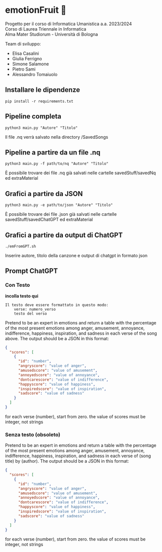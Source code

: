 # emotionFruit 🍎
Progetto per il corso di Informatica Umanistica a.a. 2023/2024 \
Corso di Laurea Triennale in Informatica \
Alma Mater Studiorum - Università di Bologna 

Team di sviluppo:
- Elisa Casalini
- Giulia Ferrigno
- Simone Salamone
- Pietro Sami
- Alessandro Tomaiuolo

## Installare le dipendenze
```
pip install -r requirements.txt
```

## Pipeline completa
```
python3 main.py "Autore" "Titolo"
```
Il file .nq verrà salvato nella directory /SavedSongs

## Pipeline a partire da un file .nq
```
python3 main.py -f path/to/nq "Autore" "Titolo"
```
È possibile trovare dei file .nq già salvati nelle cartelle savedStuff/savedNq ed extraMaterial

## Grafici a partire da JSON
```
python3 main.py -e path/to/json "Autore" "Titolo"
```
È possibile trovare dei file .json già salvati nelle cartelle savedStuff/savedChatGPT ed extraMaterial

## Grafici a partire da output di ChatGPT
```
./emFromGPT.sh 
```
Inserire autore, titolo della canzone e output di chatgpt in formato json

## Prompt ChatGPT 

### Con Testo
**incolla testo qui**
```
Il testo deve essere formattato in questo modo:
	verse: numero_verso
	testo del verso
```

Pretend to be an expert in emotions and return a table with the percentage of the most present emotions among anger, amusement, annoyance, indifference, happiness, inspiration, and sadness in each verse of the song above. The output should be a JSON in this format:

```json
{
  "scores": [
    {
      "id": "number",
      "angryscore": "value of anger",
      "amusedscore": "value of amusement",
      "annoyedscore": "value of annoyance",
      "dontcarescore": "value of indifference",
      "happyscore": "value of happiness",
      "inspiredscore": "value of inspiration",
      "sadscore": "value of sadness"
    }
  ]
}
```

for each verse (number), start from zero. the value of scores must be integer, not strings

### Senza testo  (obsoleto)
Pretend to be an expert in emotions and return a table with the percentage of the most present emotions among anger, amusement, annoyance, indifference, happiness, inspiration, and sadness in each verse of (song title) by (author).
The output should be a JSON in this format:
```json
{
  "scores": [
    {
      "id": "number",
      "angryscore": "value of anger",
      "amusedscore": "value of amusement",
      "annoyedscore": "value of annoyance",
      "dontcarescore": "value of indifference",
      "happyscore": "value of happiness",
      "inspiredscore": "value of inspiration",
      "sadscore": "value of sadness"
    }
  ]
}
```
for each verse (number), start from zero. the value of scores must be integer, not strings


















